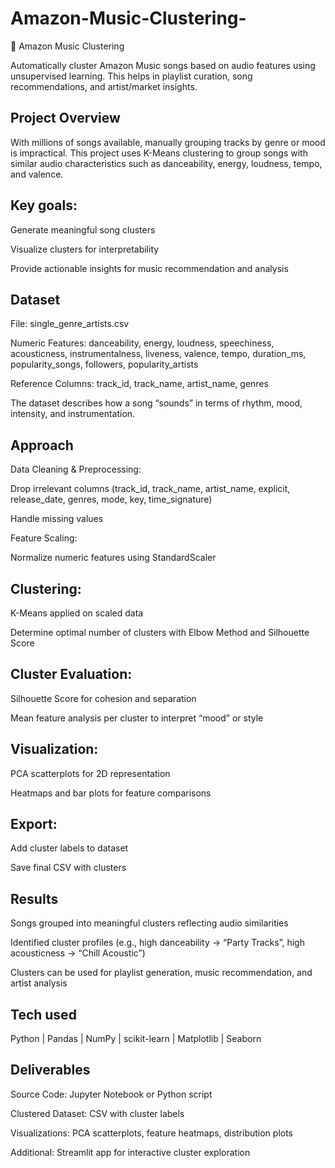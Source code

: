 # Amazon-Music-Clustering-

🎵 Amazon Music Clustering

Automatically cluster Amazon Music songs based on audio features using unsupervised learning. This helps in playlist curation, song recommendations, and artist/market insights.

 ## Project Overview

With millions of songs available, manually grouping tracks by genre or mood is impractical. This project uses K-Means clustering to group songs with similar audio characteristics such as danceability, energy, loudness, tempo, and valence.

## Key goals:

Generate meaningful song clusters

Visualize clusters for interpretability

Provide actionable insights for music recommendation and analysis

## Dataset

File: single_genre_artists.csv

Numeric Features:
danceability, energy, loudness, speechiness, acousticness, instrumentalness, liveness, valence, tempo, duration_ms, popularity_songs, followers, popularity_artists

Reference Columns:
track_id, track_name, artist_name, genres

The dataset describes how a song “sounds” in terms of rhythm, mood, intensity, and instrumentation.

## Approach

Data Cleaning & Preprocessing:

Drop irrelevant columns (track_id, track_name, artist_name, explicit, release_date, genres, mode, key, time_signature)

Handle missing values

Feature Scaling:

Normalize numeric features using StandardScaler

## Clustering:

K-Means applied on scaled data

Determine optimal number of clusters with Elbow Method and Silhouette Score

## Cluster Evaluation:

Silhouette Score for cohesion and separation

Mean feature analysis per cluster to interpret “mood” or style

## Visualization:

PCA scatterplots for 2D representation

Heatmaps and bar plots for feature comparisons

## Export:

Add cluster labels to dataset

Save final CSV with clusters

 ## Results

Songs grouped into meaningful clusters reflecting audio similarities

Identified cluster profiles (e.g., high danceability → “Party Tracks”, high acousticness → “Chill Acoustic”)

Clusters can be used for playlist generation, music recommendation, and artist analysis

## Tech used

Python | Pandas | NumPy | scikit-learn | Matplotlib | Seaborn

## Deliverables

Source Code: Jupyter Notebook or Python script

Clustered Dataset: CSV with cluster labels

Visualizations: PCA scatterplots, feature heatmaps, distribution plots

Additional: Streamlit app for interactive cluster exploration
